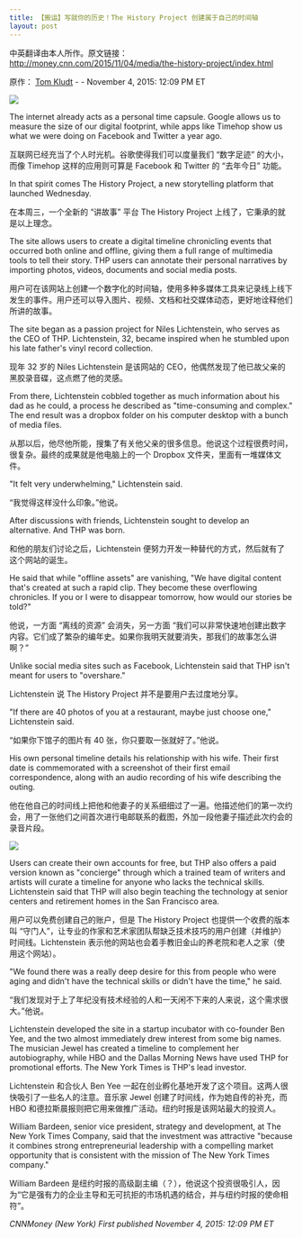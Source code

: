 ```yaml
---
title: 【搬运】写就你的历史！The History Project 创建属于自己的时间轴
layout: post
---
```

中英翻译由本人所作。原文链接：
<http://money.cnn.com/2015/11/04/media/the-history-project/index.html>

原作： [Tom Kludt](http://money.cnn.com/author/tom-kludt/index.html) - <a href="https://twitter.com/intent/user?screen_name=tomkludt"><i class="fa fa-twitter"></i></a> - November 4, 2015: 12:09 PM ET

![](https://o0stweauh.qnssl.com/151103155234-our-love-story-780x439.jpg)

The internet already acts as a personal time capsule. Google allows us to measure the size of our digital footprint, while apps like Timehop show us what we were doing on Facebook and Twitter a year ago.

互联网已经充当了个人时光机。谷歌使得我们可以度量我们 “数字足迹” 的大小，而像 Timehop 这样的应用则可算是 Facebook 和 Twitter 的 “去年今日” 功能。

In that spirit comes The History Project, a new storytelling platform that launched Wednesday.

在本周三，一个全新的 “讲故事” 平台 The History Project 上线了，它秉承的就是以上理念。

The site allows users to create a digital timeline chronicling events that occurred both online and offline, giving them a full range of multimedia tools to tell their story. THP users can annotate their personal narratives by importing photos, videos, documents and social media posts.

用户可在该网站上创建一个数字化的时间轴，使用多种多媒体工具来记录线上线下发生的事件。用户还可以导入图片、视频、文档和社交媒体动态，更好地诠释他们所讲的故事。

The site began as a passion project for Niles Lichtenstein, who serves as the CEO of THP. Lichtenstein, 32, became inspired when he stumbled upon his late father's vinyl record collection.

现年 32 岁的 Niles Lichtenstein 是该网站的 CEO，他偶然发现了他已故父亲的黑胶录音碟，这点燃了他的灵感。

From there, Lichtenstein cobbled together as much information about his dad as he could, a process he described as "time-consuming and complex." The end result was a dropbox folder on his computer desktop with a bunch of media files.

从那以后，他尽他所能，搜集了有关他父亲的很多信息。他说这个过程很费时间，很复杂。最终的成果就是他电脑上的一个 Dropbox 文件夹，里面有一堆媒体文件。

"It felt very underwhelming," Lichtenstein said.

“我觉得这样没什么印象。”他说。

After discussions with friends, Lichtenstein sought to develop an alternative. And THP was born.

和他的朋友们讨论之后，Lichtenstein 便努力开发一种替代的方式，然后就有了这个网站的诞生。

He said that while "offline assets" are vanishing, "We have digital content that's created at such a rapid clip. They become these overflowing chronicles. If you or I were to disappear tomorrow, how would our stories be told?"

他说，一方面 “离线的资源” 会消失，另一方面 “我们可以非常快速地创建出数字内容。它们成了繁杂的编年史。如果你我明天就要消失，那我们的故事怎么讲啊？”

Unlike social media sites such as Facebook, Lichtenstein said that THP isn't meant for users to "overshare."

Lichtenstein 说 The History Project 并不是要用户去过度地分享。

"If there are 40 photos of you at a restaurant, maybe just choose one," Lichtenstein said.

“如果你下馆子的图片有 40 张，你只要取一张就好了。”他说。

His own personal timeline details his relationship with his wife. Their first date is commemorated with a screenshot of their first email correspondence, along with an audio recording of his wife describing the outing.

他在他自己的时间线上把他和他妻子的关系细细过了一遍。他描述他们的第一次约会，用了一张他们之间首次进行电邮联系的截图，外加一段他妻子描述此次约会的录音片段。

![](https://o0stweauh.qnssl.com/151103155233-dallas-timeline-780x439.jpg)

Users can create their own accounts for free, but THP also offers a paid version known as "concierge" through which a trained team of writers and artists will curate a timeline for anyone who lacks the technical skills. Lichtenstein said that THP will also begin teaching the technology at senior centers and retirement homes in the San Francisco area.

用户可以免费创建自己的账户，但是 The History Project 也提供一个收费的版本叫 “守门人”，让专业的作家和艺术家团队帮缺乏技术技巧的用户创建（并维护）时间线。Lichtenstein 表示他的网站也会着手教旧金山的养老院和老人之家（使用这个网站）。

"We found there was a really deep desire for this from people who were aging and didn't have the technical skills or didn't have the time," he said.

“我们发现对于上了年纪没有技术经验的人和一天闲不下来的人来说，这个需求很大。”他说。

Lichtenstein developed the site in a startup incubator with co-founder Ben Yee, and the two almost immediately drew interest from some big names. The musician Jewel has created a timeline to complement her autobiography, while HBO and the Dallas Morning News have used THP for promotional efforts. The New York Times is THP's lead investor.

Lichtenstein 和合伙人 Ben Yee 一起在创业孵化基地开发了这个项目。这两人很快吸引了一些名人的注意。音乐家 Jewel 创建了时间线，作为她自传的补充，而 HBO 和德拉斯晨报则把它用来做推广活动。纽约时报是该网站最大的投资人。

William Bardeen, senior vice president, strategy and development, at The New York Times Company, said that the investment was attractive "because it combines strong entrepreneurial leadership with a compelling market opportunity that is consistent with the mission of The New York Times company."

William Bardeen 是纽约时报的高级副主编（？），他说这个投资很吸引人，因为“它是强有力的企业主导和无可抗拒的市场机遇的结合，并与纽约时报的使命相符”。

_CNNMoney (New York)_
_First published November 4, 2015: 12:09 PM ET_
